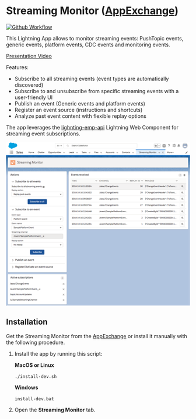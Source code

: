 # Streaming Monitor ([AppExchange](https://appexchange.salesforce.com/appxListingDetail?listingId=a0N3A00000FYEEWUA5))

[![Github Workflow](https://github.com/pozil/streaming-monitor/workflows/CI/badge.svg?branch=master)](https://github.com/pozil/streaming-monitor/actions)

This Lightning App allows to monitor streaming events: PushTopic events, generic events, platform events, CDC events and monitoring events.

[Presentation Video](https://youtu.be/T9HT-TTCz2s)

Features:

-   Subscribe to all streaming events (event types are automatically discovered)
-   Subscribe to and unsubscribe from specific streaming events with a user-friendly UI
-   Publish an event (Generic events and platform events)
-   Register an event source (instructions and shortcuts)
-   Analyze past event content with flexible replay options

The app leverages the [lighnting-emp-api](https://developer.salesforce.com/docs/component-library/bundle/lightning-emp-api/documentation) Lightning Web Component for streaming event subscriptions.

<img src="gfx/event-monitor.png" alt="Streaming monitor screenshot"/>

## Installation

Get the Streaming Monitor from the [AppExchange](https://appexchange.salesforce.com/appxListingDetail?listingId=a0N3A00000FYEEWUA5) or install it manually with the following procedure.

1. Install the app by running this script:

    **MacOS or Linux**

    ```
    ./install-dev.sh
    ```

    **Windows**

    ```
    install-dev.bat
    ```

2. Open the **Streaming Monitor** tab.
